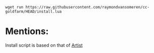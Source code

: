 `wget run https://raw.githubusercontent.com/raymondvansomeren/cc-goldfarm/HEAD/install.lua`

# Mentions:
Install script is based on that of [Artist](https://github.com/SquidDev-CC/artist)